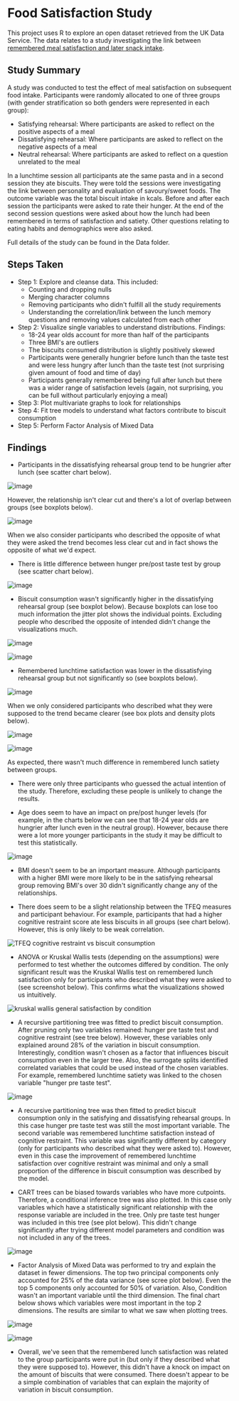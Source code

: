 # Food Satisfaction Study
This project uses R to explore an open dataset retrieved from the UK Data Service. 
The data relates to a study investigating the link between [remembered meal satisfaction and later snack intake](https://reshare.ukdataservice.ac.uk/853370/).

## Study Summary
A study was conducted to test the effect of meal satisfaction on subsequent food intake. Participants were randomly allocated to one of three groups (with gender stratification so both genders were represented in each group):
- Satisfying rehearsal: Where participants are asked to reflect on the positive aspects of a meal
- Dissatisfying rehearsal: Where participants are asked to reflect on the negative aspects of a meal
- Neutral rehearsal: Where participants are asked to reflect on a question unrelated to the meal

In a lunchtime session all participants ate the same pasta and in a second session they ate biscuits. They were told the sessions were investigating the link between
personality and evaluation of savoury/sweet foods. The outcome variable was the total biscuit intake in kcals. Before and after each session the participants were asked to rate their hunger. At the end of the second session questions were asked about how the lunch had been remembered in terms of satisfaction and satiety. Other questions relating to eating habits and demographics were also asked. 

Full details of the study can be found in the Data folder. 

## Steps Taken
- Step 1: Explore and cleanse data. This included:
  -   Counting and dropping nulls
  -   Merging character columns
  -   Removing participants who didn't fulfill all the study requirements
  -   Understanding the correlation/link between the lunch memory questions and removing values calculated from each other
- Step 2: Visualize single variables to understand distributions. Findings:
  - 18-24 year olds account for more than half of the participants
  - Three BMI's are outliers
  - The biscuits consumed distribution is slightly positively skewed
  - Participants were generally hungrier before lunch than the taste test and were less hungry after lunch than the taste test (not surprising given amount of food and time of day)
  - Participants generally remembered being full after lunch but there was a wider range of satisfaction levels (again, not surprising, you can be full without particularly enjoying a meal)
- Step 3: Plot multivariate graphs to look for relationships
- Step 4: Fit tree models to understand what factors contribute to biscuit consumption
- Step 5: Perform Factor Analysis of Mixed Data 

## Findings
- Participants in the dissatisfying rehearsal group tend to be hungrier after lunch (see scatter chart below).

![image](https://github.com/user-attachments/assets/30dbcf9f-e7ca-4c5a-a0b0-83f0bed1f98a)

However, the relationship isn't clear cut and there's a lot of overlap between groups (see boxplots below).

![image](https://github.com/user-attachments/assets/11fd9d91-cea8-44ff-a0e8-7e5d7acfb707)

When we also consider participants who described the opposite of what they were asked the trend becomes less clear cut and in fact shows the opposite of what we'd expect. 

- There is little difference between hunger pre/post taste test by group (see scatter chart below).

![image](https://github.com/user-attachments/assets/1345524f-22dc-4dfb-a604-73912b00e97f)

- Biscuit consumption wasn't significantly higher in the dissatisfying rehearsal group (see boxplot below). Because boxplots can lose too much information the jitter plot shows the individual points. Excluding people who described the opposite of intended didn't change the visualizations much. 

![image](https://github.com/user-attachments/assets/312f535e-ceb8-403d-8773-4a95c133c659)

![image](https://github.com/user-attachments/assets/f75cc1ed-306e-46a7-8ade-98c791d994b3)

- Remembered lunchtime satisfaction was lower in the dissatisfying rehearsal group but not significantly so (see boxplots below).

![image](https://github.com/user-attachments/assets/e0f8c167-a5fa-43f5-8cc9-d695651723e1)

When we only considered participants who described what they were supposed to the trend became clearer (see box plots and density plots below).

![image](https://github.com/user-attachments/assets/6edefbda-6d4f-4c92-8ff6-98726f96033f)

![image](https://github.com/user-attachments/assets/06d66676-71b8-41bb-a535-82eed250fec1)

As expected, there wasn't much difference in remembered lunch satiety between groups. 

- There were only three participants who guessed the actual intention of the study. Therefore, excluding these people is unlikely to change the results.

- Age does seem to have an impact on pre/post hunger levels (for example, in the charts below we can see that 18-24 year olds are hungrier after lunch even in the neutral group). However, because there were a lot more younger participants in the study it may be difficult to test this statistically.
  
![image](https://github.com/user-attachments/assets/504eb9ff-b99d-4487-b4b3-b302f19d8c71)

- BMI doesn't seem to be an important measure. Although participants with a higher BMI were more likely to be in the satisfying rehearsal group removing BMI's over 30 didn't significantly change any of the relationships.

- There does seem to be a slight relationship between the TFEQ measures and participant behaviour. For example, participants that had a higher cognitive restraint score ate less biscuits in all groups (see chart below). However, this is only likely to be weak correlation. 

![TFEQ cognitive restraint vs biscuit consumption](https://github.com/user-attachments/assets/5f352347-9718-42f1-882d-5a1c52df1ffa)

- ANOVA or Kruskal Wallis tests (depending on the assumptions) were performed to test whether the outcomes differed by condition. The only significant result was the Kruskal Wallis test on remembered lunch satisfaction only for participants who described what they were asked to (see screenshot below). This confirms what the visualizations showed us intuitively. 

![kruskal wallis general satisfaction by condition](https://github.com/user-attachments/assets/00b79af7-7f83-4bea-92b7-bb093c1b8338)

- A recursive partitioning tree was fitted to predict biscuit consumption. After pruning only two variables remained: hunger pre taste test and cognitive restraint (see tree below). However, these variables only explained around 28% of the variation in biscuit consumption. Interestingly, condition wasn't chosen as a factor that influences biscuit consumption even in the larger tree. Also, the surrogate splits identified correlated variables that could be used instead of the chosen variables. For example, remembered lunchtime satiety was linked to the chosen variable "hunger pre taste test". 

![image](https://github.com/user-attachments/assets/50fb436c-e23e-4712-ada8-a00e11c7cfbf)

- A recursive partitioning tree was then fitted to predict biscuit consumption only in the satisfying and dissatisfying rehearsal groups. In this case hunger pre taste test was still the most important variable. The second variable was remembered lunchtime satisfaction instead of cognitive restraint. This variable was significantly different by category (only for participants who described what they were asked to). However, even in this case the improvement of remembered lunchtime satisfaction over cognitive restraint was minimal and only a small proportion of the difference in biscuit consumption was described by the model. 

- CART trees can be biased towards variables who have more cutpoints. Therefore, a conditional inference tree was also plotted. In this case only variables which have a statistically significant relationship with the response variable are included in the tree. Only pre taste test hunger was included in this tree (see plot below). This didn't change significantly after trying different model parameters and condition was not included in any of the trees.
  
![image](https://github.com/user-attachments/assets/eb2bbd0f-0330-4dbf-9efc-d45b3db3172c)

- Factor Analysis of Mixed Data was performed to try and explain the dataset in fewer dimensions. The top two principal components only accounted for 25% of the data variance (see scree plot below). Even the top 5 components only accounted for 50% of variation. Also, Condition wasn't an important variable until the third dimension. The final chart below shows which variables were most important in the top 2 dimensions. The results are similar to what we saw when plotting trees. 

![image](https://github.com/user-attachments/assets/6955d047-3178-417b-83f6-374a6dbe8a0e)

![image](https://github.com/user-attachments/assets/790cf873-e114-4826-8b3d-0d05ec3ab404)

- Overall, we've seen that the remembered lunch satisfaction was related to the group participants were put in (but only if they described what they were supposed to). However, this didn't have a knock on impact on the amount of biscuits that were consumed. There doesn't appear to be a simple combination of variables that can explain the majority of variation in biscuit consumption. 
